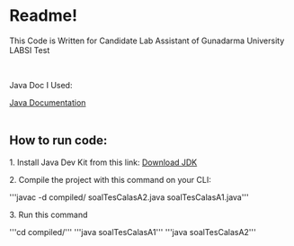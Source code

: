 <h1>Readme!</h1>
<p>This Code is Written for Candidate Lab Assistant of Gunadarma University LABSI Test<p>
<br>
<p>Java Doc I Used:</p> <a href="https://www.w3schools.com/java/default.asp">Java Documentation</a>
<br>
<br>
<h2>How to run code:</h2>
<p>1. Install Java Dev Kit from this link: <a href="https://www.oracle.com/java/technologies/downloads/#jdk21-windows">Download JDK</a></p>
<p>2. Compile the project with this command on your CLI:<p>
'''javac -d compiled/ soalTesCalasA2.java soalTesCalasA1.java'''
<p>3. Run this command<p>
'''cd compiled/'''
'''java soalTesCalasA1'''
'''java soalTesCalasA2'''
